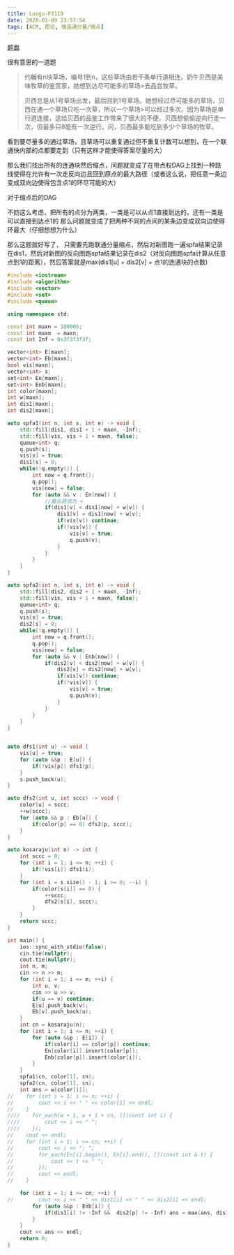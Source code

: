 ```yaml
---
title: Luogu-P3119
date: 2020-01-09 23:57:54
tags: [ACM, 图论, 强连通分量/缩点]
---
```


[题面](https://www.luogu.com.cn/problem/P3119)

很有意思的一道题

>约翰有n块草场，编号1到n，这些草场由若干条单行道相连。奶牛贝西是美味牧草的鉴赏家，她想到达尽可能多的草场>去品尝牧草。
>
>贝西总是从1号草场出发，最后回到1号草场。她想经过尽可能多的草场，贝西在通一个草场只吃一次草，所以一个草场>可以经过多次。因为草场是单行道连接，这给贝西的品鉴工作带来了很大的不便，贝西想偷偷逆向行走一次，但最多只∂能有一次逆行。问，贝西最多能吃到多少个草场的牧草。
<!-- more -->
看到要尽量多的通过草场，且草场可以重复通过但不重复计数可以想到，在一个联通快内部的点都要走到（只有这样才能使得答案尽量的大）

那么我们找出所有的连通块然后缩点，问题就变成了在带点权DAG上找到一种路线使得在允许有一次走反向边且回到原点的最大路径（或者这么说，把任意一条边变成双向边使得包含点1的环尽可能的大）

对于缩点后的DAG

不妨这么考虑，把所有的点分为两类，一类是可以从点1直接到达的，还有一类是可以直接到达点1的
那么问题就变成了把两种不同的点间的某条边变成双向边使得环最大（仔细想想为什么）

那么这题就好写了， 只需要先跑联通分量缩点，然后对新图跑一遍spfa结果记录在dis1，然后对新图的反向图跑spfa结果记录在dis2（对反向图跑spfa计算从任意点到1的距离），然后答案就是max(dis1[u] + dis2[v] + 点1的连通块的点数)

```cpp
#include <iostream>
#include <algorithm>
#include <vector>
#include <set>
#include <queue>

using namespace std;

const int maxn = 100005;
const int maxm  = maxn;
const int Inf = 0x3f3f3f3f;

vector<int> E[maxn];
vector<int> Eb[maxn];
bool vis[maxn];
vector<int> s;
set<int> En[maxn];
set<int> Enb[maxn];
int color[maxn];
int w[maxn];
int dis1[maxn];
int dis2[maxn];

auto spfa1(int n, int s, int e) -> void {
    std::fill(dis1, dis1 + 1 + maxn, -Inf);
    std::fill(vis, vis + 1 + maxn, false);
    queue<int> q;
    q.push(s);
    vis[s] = true;
    dis1[s] = 0;
    while(!q.empty()) {
        int now = q.front();
        q.pop();
        vis[now] = false;
        for (auto && v : En[now]) {
            //最长路改为 <
            if(dis1[v] < dis1[now] + w[v]) {
                dis1[v] = dis1[now] + w[v];
                if(vis[v]) continue;
                if(!vis[v]) {
                    vis[v] = true;
                    q.push(v);
                }
            }
        }
    }
}

auto spfa2(int n, int s, int e) -> void {
    std::fill(dis2, dis2 + 1 + maxn, -Inf);
    std::fill(vis, vis + 1 + maxn, false);
    queue<int> q;
    q.push(s);
    vis[s] = true;
    dis2[s] = 0;
    while(!q.empty()) {
        int now = q.front();
        q.pop();
        vis[now] = false;
        for (auto && v : Enb[now]) {
            if(dis2[v] < dis2[now] + w[v]) {
                dis2[v] = dis2[now] + w[v];
                if(vis[v]) continue;
                if(!vis[v]) {
                    vis[v] = true;
                    q.push(v);
                }
            }
        }
    }
}


auto dfs1(int u) -> void {
    vis[u] = true;
    for (auto &&p : E[u]) {
        if(!vis[p]) dfs1(p);
    }
    s.push_back(u);
}

auto dfs2(int u, int sccc) -> void {
    color[u] = sccc;
    ++w[sccc];
    for (auto && p : Eb[u]) {
        if(color[p] == 0) dfs2(p, sccc);
    }
}

auto kosaraju(int n) -> int {
    int sccc = 0;
    for (int i = 1; i <= n; ++i) {
        if(!vis[i]) dfs1(i);
    }
    for (int i = s.size() - 1; i >= 0; --i) {
        if(color[s[i]] == 0) {
            ++sccc;
            dfs2(s[i], sccc);
        }
    }
    return sccc;
}

int main() {
    ios::sync_with_stdio(false);
    cin.tie(nullptr);
    cout.tie(nullptr);
    int n, m;
    cin >> n >> m;
    for (int i = 1; i <= m; ++i) {
        int u, v;
        cin >> u >> v;
        if(u == v) continue;
        E[u].push_back(v);
        Eb[v].push_back(u);
    }
    int cn = kosaraju(n);
    for (int i = 1; i <= n; ++i) {
        for (auto &&p : E[i]) {
            if(color[i] == color[p]) continue;
            En[color[i]].insert(color[p]);
            Enb[color[p]].insert(color[i]);
        }
    }
    spfa1(cn, color[1], cn);
    spfa2(cn, color[1], cn);
    int ans = w[color[1]];
//    for (int i = 1; i <= n; ++i) {
//        cout << i << " " << color[i] << endl;
//    }
////    for_each(w + 1, w + 1 + cn, [](const int i) {
////        cout << i << " ";
////    });
//    cout << endl;
//    for (int i = 1; i <= cn; ++i) {
//        cout << i << ": ";
//        for_each(En[i].begin(), En[i].end(), [](const int & t) {
//            cout << t << " ";
//        });
//        cout << endl;
//    }

    for (int i = 1; i <= cn; ++i) {
//        cout << i << " " << dis1[i] << " " << dis2[i] << endl;
        for (auto &&p : Enb[i]) {
            if(dis1[i] != -Inf &&  dis2[p] != -Inf) ans = max(ans, dis1[i] + dis2[p] + w[color[1]]);
        }
    }
    cout << ans << endl;
    return 0;
}
```